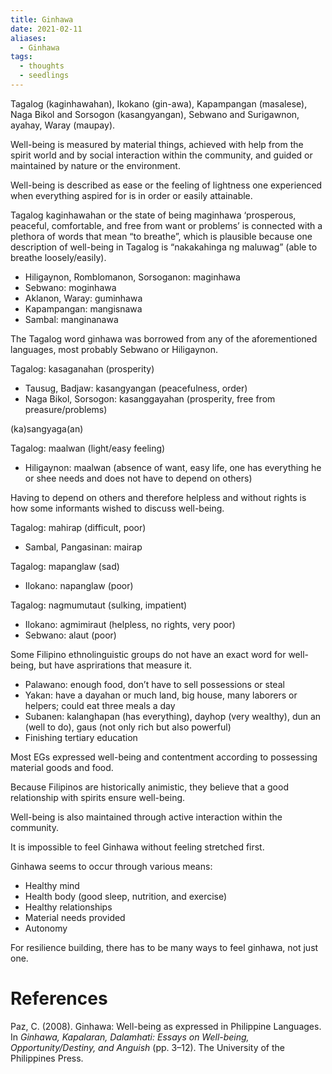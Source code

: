 ```yaml
---
title: Ginhawa
date: 2021-02-11
aliases:
  - Ginhawa
tags:
  - thoughts
  - seedlings
---
```

Tagalog (kaginhawahan), Ikokano (gin-awa), Kapampangan (masalese), Naga Bikol and Sorsogon (kasangyangan), Sebwano and Surigawnon, ayahay, Waray (maupay).

Well-being is measured by material things, achieved with help from the spirit world and by social interaction within the community, and guided or maintained by nature or the environment.

Well-being is described as ease or the feeling of lightness one experienced when everything aspired for is in order or easily attainable.

Tagalog kaginhawahan or the state of being maginhawa ‘prosperous, peaceful, comfortable, and free from want or problems’ is connected with a plethora of words that mean “to breathe”, which is plausible because one description of well-being in Tagalog is “nakakahinga ng maluwag” (able to breathe loosely/easily).

- Hiligaynon, Romblomanon, Sorsoganon: maginhawa
- Sebwano: moginhawa
- Aklanon, Waray: guminhawa
- Kapampangan: mangisnawa
- Sambal: manginanawa

The Tagalog word ginhawa was borrowed from any of the aforementioned languages, most probably Sebwano or Hiligaynon.

Tagalog: kasaganahan (prosperity)

- Tausug, Badjaw: kasangyangan (peacefulness, order)
- Naga Bikol, Sorsogon: kasanggayahan (prosperity, free from preasure/problems)

(ka)sangyaga(an)

Tagalog: maalwan (light/easy feeling)

- Hiligaynon: maalwan (absence of want, easy life, one has everything he or shee needs and does not have to depend on others)

Having to depend on others and therefore helpless and without rights is how some informants wished to discuss well-being.

Tagalog: mahirap (difficult, poor)

- Sambal, Pangasinan: mairap

Tagalog: mapanglaw (sad)

- Ilokano: napanglaw (poor)

Tagalog: nagmumutaut (sulking, impatient)

- Ilokano: agmimiraut (helpless, no rights, very poor)
- Sebwano: alaut (poor)

Some Filipino ethnolinguistic groups do not have an exact word for well-being, but have asprirations that measure it.

- Palawano: enough food, don’t have to sell possessions or steal
- Yakan: have a dayahan or much land, big house, many laborers or helpers; could eat three meals a day
- Subanen: kalanghapan (has everything), dayhop (very wealthy), dun an (well to do), gaus (not only rich but also powerful)
- Finishing tertiary education

Most EGs expressed well-being and contentment according to possessing material goods and food.

Because Filipinos are historically animistic, they believe that a good relationship with spirits ensure well-being.

Well-being is also maintained through active interaction within the community.

It is impossible to feel Ginhawa without feeling stretched first.

Ginhawa seems to occur through various means:
- Healthy mind
- Health body (good sleep, nutrition, and exercise)
- Healthy relationships
- Material needs provided
- Autonomy

For resilience building, there has to be many ways to feel ginhawa, not just one.

# References

Paz, C. (2008). Ginhawa: Well-being as expressed in Philippine Languages. In *Ginhawa, Kapalaran, Dalamhati: Essays on Well-being, Opportunity/Destiny, and Anguish* (pp. 3–12). The University of the Philippines Press.

